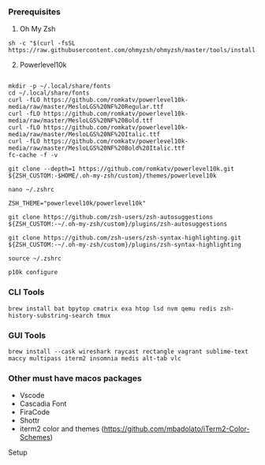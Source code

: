 ### Prerequisites

1. Oh My Zsh 

```
sh -c "$(curl -fsSL https://raw.githubusercontent.com/ohmyzsh/ohmyzsh/master/tools/install.sh)"
```

2. Powerlevel10k

```

mkdir -p ~/.local/share/fonts
cd ~/.local/share/fonts
curl -fLO https://github.com/romkatv/powerlevel10k-media/raw/master/MesloLGS%20NF%20Regular.ttf
curl -fLO https://github.com/romkatv/powerlevel10k-media/raw/master/MesloLGS%20NF%20Bold.ttf
curl -fLO https://github.com/romkatv/powerlevel10k-media/raw/master/MesloLGS%20NF%20Italic.ttf
curl -fLO https://github.com/romkatv/powerlevel10k-media/raw/master/MesloLGS%20NF%20Bold%20Italic.ttf
fc-cache -f -v

git clone --depth=1 https://github.com/romkatv/powerlevel10k.git ${ZSH_CUSTOM:-$HOME/.oh-my-zsh/custom}/themes/powerlevel10k

nano ~/.zshrc

ZSH_THEME="powerlevel10k/powerlevel10k"

git clone https://github.com/zsh-users/zsh-autosuggestions ${ZSH_CUSTOM:-~/.oh-my-zsh/custom}/plugins/zsh-autosuggestions

git clone https://github.com/zsh-users/zsh-syntax-highlighting.git ${ZSH_CUSTOM:-~/.oh-my-zsh/custom}/plugins/zsh-syntax-highlighting

source ~/.zshrc

p10k configure

```   



### CLI Tools 

```
brew install bat bpytop cmatrix exa htop lsd nvm qemu redis zsh-history-substring-search tmux
```

### GUI Tools

```
brew install --cask wireshark raycast rectangle vagrant sublime-text maccy multipass iterm2 insomnia medis alt-tab vlc
```

### Other must have macos packages

- Vscode 
- Cascadia Font
- FiraCode
- Shottr
- iterm2 color and themes (https://github.com/mbadolato/iTerm2-Color-Schemes)

Setup 